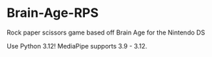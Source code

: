 # Brain-Age-RPS
Rock paper scissors game based off Brain Age for the Nintendo DS

Use Python 3.12! MediaPipe supports 3.9 - 3.12.
